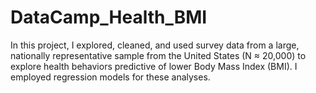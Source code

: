 # DataCamp_Health_BMI
In this project, I explored, cleaned, and used survey data from a large, nationally representative sample from the United States (N ≈ 20,000) to explore health behaviors predictive of lower Body Mass Index (BMI). I employed regression models for these analyses.
